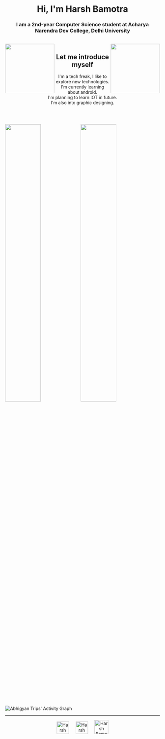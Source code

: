 <h1 align="center">Hi, I'm Harsh Bamotra</h1>
<h3 align="center">I am a 2nd-year Computer Science student at Acharya Narendra Dev College, Delhi University</h3>
<br>

<img align="left" src="https://user-images.githubusercontent.com/77924168/150677303-d0c88172-3d89-4f43-b943-27df3ccb6c5b.gif" width="160px">
<img align="right" src="https://user-images.githubusercontent.com/77924168/150677303-d0c88172-3d89-4f43-b943-27df3ccb6c5b.gif" width="160px">

<div align="center">

## Let me introduce myself      
I'm a tech freak, I like to explore new technologies. <br>
I'm currently learning about android.   <br>
I'm planning to learn IOT in future.  <br>
I'm also into graphic designing.    
  
</div>

<br><br>

<p align="left">
    <img width="48%" src="https://github-readme-stats.vercel.app/api?username=HarshBamotra&show_icons=true&theme=gruvbox&hide_border=true" />
    <img width="48%" src="https://github-readme-streak-stats.herokuapp.com/?user=HarshBamotra&theme=gruvbox&hide_border=true" />
</p>


![Abhigyan Trips' Activity Graph](https://activity-graph.herokuapp.com/graph?username=HarshBamotra&custom_title=Harsh%20Bamotra's%20Contribution%20Graph&theme=gruvbox&bg_color=282828&hide_border=true&line=d1a01f&point=c58545)

<hr>

<p align="center">
  <a href="https://www.instagram.com/perfect_ography/"><img alt="Harsh Bamotra" width="40px" src="https://cdn.jsdelivr.net/npm/simple-icons@v3/icons/instagram.svg"/></a>
  &emsp;
  <a href="https://www.linkedin.com/in/harshbamotra/"><img alt="Harsh Bamotra" width="40px" src="https://cdn.jsdelivr.net/npm/simple-icons@v3/icons/linkedin.svg"/></a>
  &emsp;
  <a href="https://www.hackerrank.com/harshbamotra123"><img alt="Harsh Bamotra" width="45px" src="https://cdn.jsdelivr.net/npm/simple-icons@v3/icons/hackerrank.svg"/></a>
</p>





